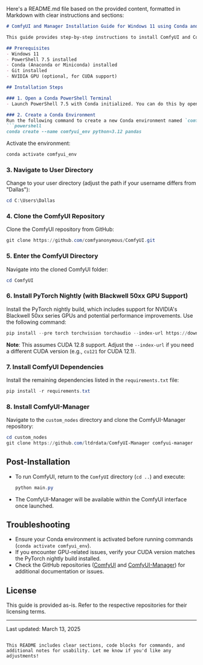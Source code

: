 Here's a README.md file based on the provided content, formatted in Markdown with clear instructions and sections:

```markdown
# ComfyUI and Manager Installation Guide for Windows 11 using Conda and PowerShell 7.5

This guide provides step-by-step instructions to install ComfyUI and ComfyUI-Manager on Windows 11 using Conda via PowerShell 7.5. The setup includes creating a Conda environment, installing dependencies, and configuring PyTorch with support for NVIDIA's Blackwell 50xx series GPUs.

## Prerequisites
- Windows 11
- PowerShell 7.5 installed
- Conda (Anaconda or Miniconda) installed
- Git installed
- NVIDIA GPU (optional, for CUDA support)

## Installation Steps

### 1. Open a Conda PowerShell Terminal
- Launch PowerShell 7.5 with Conda initialized. You can do this by opening PowerShell and ensuring Conda is available (e.g., via `conda init powershell` if not already set up).

### 2. Create a Conda Environment
Run the following command to create a new Conda environment named `comfyui_env` with Python 3.12 and Panda:
```powershell
conda create --name comfyui_env python=3.12 pandas
```
Activate the environment:
```powershell
conda activate comfyui_env
```

### 3. Navigate to User Directory
Change to your user directory (adjust the path if your username differs from "Dallas"):
```powershell
cd C:\Users\Dallas
```

### 4. Clone the ComfyUI Repository
Clone the ComfyUI repository from GitHub:
```powershell
git clone https://github.com/comfyanonymous/ComfyUI.git
```

### 5. Enter the ComfyUI Directory
Navigate into the cloned ComfyUI folder:
```powershell
cd ComfyUI
```

### 6. Install PyTorch Nightly (with Blackwell 50xx GPU Support)
Install the PyTorch nightly build, which includes support for NVIDIA's Blackwell 50xx series GPUs and potential performance improvements. Use the following command:
```powershell
pip install --pre torch torchvision torchaudio --index-url https://download.pytorch.org/whl/nightly/cu128
```
**Note**: This assumes CUDA 12.8 support. Adjust the `--index-url` if you need a different CUDA version (e.g., `cu121` for CUDA 12.1).

### 7. Install ComfyUI Dependencies
Install the remaining dependencies listed in the `requirements.txt` file:
```powershell
pip install -r requirements.txt
```

### 8. Install ComfyUI-Manager
Navigate to the `custom_nodes` directory and clone the ComfyUI-Manager repository:
```powershell
cd custom_nodes
git clone https://github.com/ltdrdata/ComfyUI-Manager comfyui-manager
```

## Post-Installation
- To run ComfyUI, return to the `ComfyUI` directory (`cd ..`) and execute:
  ```powershell
  python main.py
  ```
- The ComfyUI-Manager will be available within the ComfyUI interface once launched.

## Troubleshooting
- Ensure your Conda environment is activated before running commands (`conda activate comfyui_env`).
- If you encounter GPU-related issues, verify your CUDA version matches the PyTorch nightly build installed.
- Check the GitHub repositories ([ComfyUI](https://github.com/comfyanonymous/ComfyUI) and [ComfyUI-Manager](https://github.com/ltdrdata/ComfyUI-Manager)) for additional documentation or issues.

## License
This guide is provided as-is. Refer to the respective repositories for their licensing terms.

---
Last updated: March 13, 2025
```

This README includes clear sections, code blocks for commands, and additional notes for usability. Let me know if you'd like any adjustments!